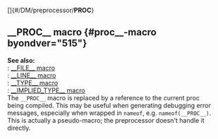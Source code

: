 []{#/DM/preprocessor/__PROC__}    
## \_\_PROC\_\_ macro {#proc__-macro byondver="515"}    
**See also:**    
:   [\_\_FILE\_\_ macro](/ref/DM/preprocessor/__FILE__/__FILE__.md)    
:   [\_\_LINE\_\_ macro](/ref/DM/preprocessor/__LINE__/__LINE__.md)    
:   [\_\_TYPE\_\_ macro](/ref/DM/preprocessor/__TYPE__/__TYPE__.md)    
:   [\_\_IMPLIED_TYPE\_\_ macro](/ref/DM/preprocessor/__IMPLIED_TYPE__/__IMPLIED_TYPE__.md)    
The `__PROC__` macro is replaced by a reference to the current proc    
being compiled. This may be useful when generating debugging error    
messages, especially when wrapped in `nameof`, e.g. `nameof(__PROC__)`.    
This is actually a pseudo-macro; the preprocessor doesn\'t handle it    
directly.  